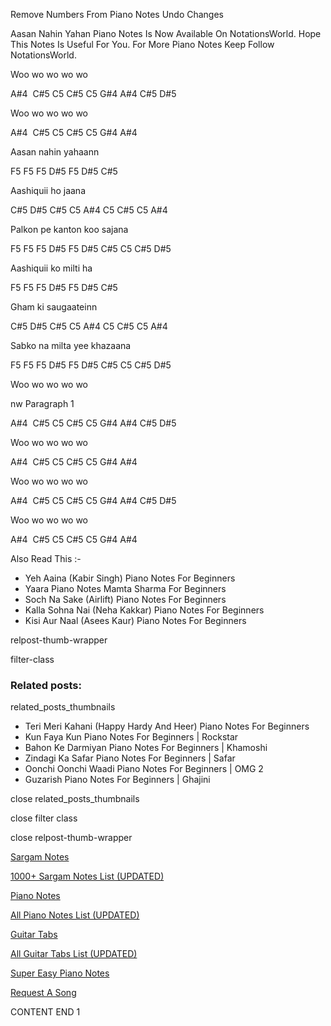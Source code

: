 
Remove Numbers From Piano Notes
Undo Changes

Aasan Nahin Yahan Piano Notes Is Now Available On NotationsWorld. Hope This Notes Is Useful For You. For More Piano Notes Keep Follow NotationsWorld.

Woo wo wo wo wo

A#4  C#5 C5 C#5 C5 G#4 A#4 C#5 D#5

Woo wo wo wo wo

A#4  C#5 C5 C#5 C5 G#4 A#4

Aasan nahin yahaann

F5 F5 F5 D#5 F5 D#5 C#5

Aashiquii ho jaana

C#5 D#5 C#5 C5 A#4 C5 C#5 C5 A#4

Palkon pe kanton koo sajana

F5 F5 F5 D#5 F5 D#5 C#5 C5 C#5 D#5

Aashiquii ko milti ha

F5 F5 F5 D#5 F5 D#5 C#5

Gham ki saugaateinn

C#5 D#5 C#5 C5 A#4 C5 C#5 C5 A#4

Sabko na milta yee khazaana

F5 F5 F5 D#5 F5 D#5 C#5 C5 C#5 D#5

Woo wo wo wo wo

nw Paragraph 1

A#4  C#5 C5 C#5 C5 G#4 A#4 C#5 D#5

Woo wo wo wo wo

A#4  C#5 C5 C#5 C5 G#4 A#4

Woo wo wo wo wo

A#4  C#5 C5 C#5 C5 G#4 A#4 C#5 D#5

Woo wo wo wo wo

A#4  C#5 C5 C#5 C5 G#4 A#4

Also Read This :-

* Yeh Aaina (Kabir Singh) Piano Notes For Beginners
* Yaara Piano Notes Mamta Sharma For Beginners
* Soch Na Sake (Airlift) Piano Notes For Beginners
* Kalla Sohna Nai (Neha Kakkar) Piano Notes For Beginners
* Kisi Aur Naal (Asees Kaur) Piano Notes For Beginners

relpost-thumb-wrapper

filter-class

### Related posts:

related_posts_thumbnails

* Teri Meri Kahani (Happy Hardy And Heer) Piano Notes For Beginners
* Kun Faya Kun Piano Notes For Beginners | Rockstar
* Bahon Ke Darmiyan Piano Notes For Beginners | Khamoshi
* Zindagi Ka Safar Piano Notes For Beginners | Safar
* Oonchi Oonchi Waadi Piano Notes For Beginners | OMG 2
* Guzarish Piano Notes For Beginners | Ghajini

close related_posts_thumbnails

close filter class

close relpost-thumb-wrapper

[Sargam Notes](https://www.notationsworld.com/sargam-notes.html)

[1000+ Sargam Notes List (UPDATED)](https://www.notationsworld.com/all-songs-list-sargam-notes.html)

[Piano Notes](https://www.notationsworld.com/piano-notes.html)

[All Piano Notes List (UPDATED)](https://www.notationsworld.com/all-songs-list-piano-notes.html)

[Guitar Tabs](https://www.notationsworld.com/guitar-tabs.html)

[All Guitar Tabs List (UPDATED)](https://www.notationsworld.com/all-songs-list-guitar-tabs.html)

[Super Easy Piano Notes](https://studywall.in/)

[Request A Song](https://www.notationsworld.com/request-a-song.html)

CONTENT END 1

